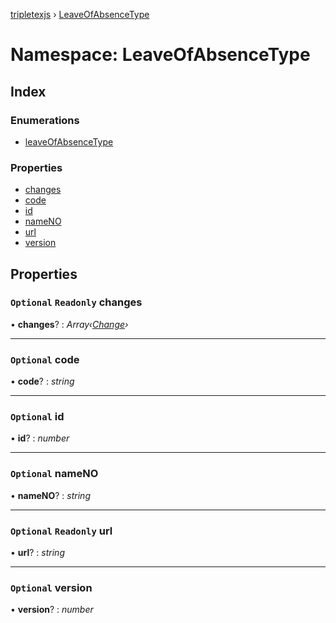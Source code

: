 [tripletexjs](../README.md) › [LeaveOfAbsenceType](leaveofabsencetype.md)

# Namespace: LeaveOfAbsenceType

## Index

### Enumerations

* [leaveOfAbsenceType](../enums/leaveofabsencetype.leaveofabsencetype-1.md)

### Properties

* [changes](leaveofabsencetype.md#optional-readonly-changes)
* [code](leaveofabsencetype.md#optional-code)
* [id](leaveofabsencetype.md#optional-id)
* [nameNO](leaveofabsencetype.md#optional-nameno)
* [url](leaveofabsencetype.md#optional-readonly-url)
* [version](leaveofabsencetype.md#optional-version)

## Properties

### `Optional` `Readonly` changes

• **changes**? : *Array‹[Change](change.md)›*

___

### `Optional` code

• **code**? : *string*

___

### `Optional` id

• **id**? : *number*

___

### `Optional` nameNO

• **nameNO**? : *string*

___

### `Optional` `Readonly` url

• **url**? : *string*

___

### `Optional` version

• **version**? : *number*
